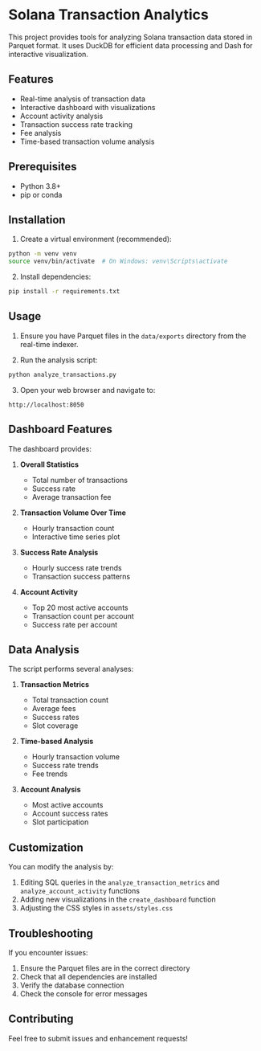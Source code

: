 # Solana Transaction Analytics

This project provides tools for analyzing Solana transaction data stored in Parquet format. It uses DuckDB for efficient data processing and Dash for interactive visualization.

## Features

- Real-time analysis of transaction data
- Interactive dashboard with visualizations
- Account activity analysis
- Transaction success rate tracking
- Fee analysis
- Time-based transaction volume analysis

## Prerequisites

- Python 3.8+
- pip or conda

## Installation

1. Create a virtual environment (recommended):
```bash
python -m venv venv
source venv/bin/activate  # On Windows: venv\Scripts\activate
```

2. Install dependencies:
```bash
pip install -r requirements.txt
```

## Usage

1. Ensure you have Parquet files in the `data/exports` directory from the real-time indexer.

2. Run the analysis script:
```bash
python analyze_transactions.py
```

3. Open your web browser and navigate to:
```
http://localhost:8050
```

## Dashboard Features

The dashboard provides:

1. **Overall Statistics**
   - Total number of transactions
   - Success rate
   - Average transaction fee

2. **Transaction Volume Over Time**
   - Hourly transaction count
   - Interactive time series plot

3. **Success Rate Analysis**
   - Hourly success rate trends
   - Transaction success patterns

4. **Account Activity**
   - Top 20 most active accounts
   - Transaction count per account
   - Success rate per account

## Data Analysis

The script performs several analyses:

1. **Transaction Metrics**
   - Total transaction count
   - Average fees
   - Success rates
   - Slot coverage

2. **Time-based Analysis**
   - Hourly transaction volume
   - Success rate trends
   - Fee trends

3. **Account Analysis**
   - Most active accounts
   - Account success rates
   - Slot participation

## Customization

You can modify the analysis by:

1. Editing SQL queries in the `analyze_transaction_metrics` and `analyze_account_activity` functions
2. Adding new visualizations in the `create_dashboard` function
3. Adjusting the CSS styles in `assets/styles.css`

## Troubleshooting

If you encounter issues:

1. Ensure the Parquet files are in the correct directory
2. Check that all dependencies are installed
3. Verify the database connection
4. Check the console for error messages

## Contributing

Feel free to submit issues and enhancement requests! 